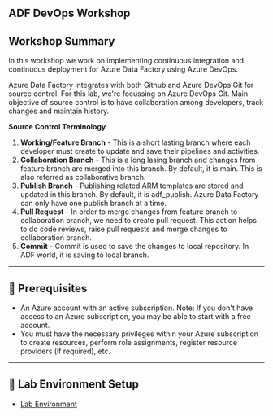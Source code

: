 **ADF DevOps Workshop**
-----------------------------------------------------------------------------------------------------------------------------------------------------------------
**Workshop Summary**
-----------------------------------------------------------------------------------------------------------------------------------------------------------------
In this workshop we work on implementing continuous integration and continuous deployment for Azure Data Factory using Azure DevOps. 

Azure Data Factory integrates with both Github and Azure DevOps Git for source control. For this lab, we're focussing on Azure DevOps Git. Main objective of source control is to have collaboration among developers, track changes and maintain history. 

**Source Control Terminology**

1. **Working/Feature Branch** - This is a short lasting branch where each developer must create to update and save their pipelines and activities.
2. **Collaboration Branch** - This is a long lasing branch and changes from feature branch are merged into this branch. By default, it is main. This is also referred as collaborative branch.
3. **Publish Branch** - Publishing related ARM templates are stored and updated in this branch. By default, it is adf_publish. Azure Data Factory can only have one publish branch at a time.
4. **Pull Request** - In order to merge changes from feature branch to collaboration branch, we need to create pull request. This action helps to do code reviews, raise pull requests and merge changes to collaboration branch.
5. **Commit** - Commit is used to save the changes to local repository. In ADF world, it is saving to local branch.
-----------------------------------------------------------------------------------------------------------------------------------------------------------------
**🤔 Prerequisites**
-----------------------------------------------------------------------------------------------------------------------------------------------------------------
+ An Azure account with an active subscription. Note: If you don't have access to an Azure subscription, you may be able to start with a free account.
+ You must have the necessary privileges within your Azure subscription to create resources, perform role assignments, register resource providers (if required), etc.
-----------------------------------------------------------------------------------------------------------------------------------------------------------------
**🧪 Lab Environment Setup**
-----------------------------------------------------------------------------------------------------------------------------------------------------------------
+ [Lab Environment](Azure-Data-Factory-CI-CD/Lab-Prerequisites.md)
